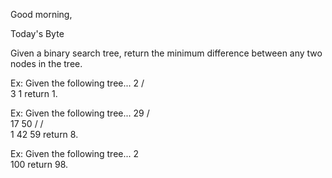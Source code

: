 Good morning,

Today's Byte

Given a binary search tree, return the minimum difference between any two nodes in the tree.

Ex: Given the following tree...
        2
       / \
      3   1
return 1.

Ex: Given the following tree...
        29
       /  \
     17   50
    /     / \
   1    42  59
return 8.

Ex: Given the following tree...
        2
         \
         100
return 98.
